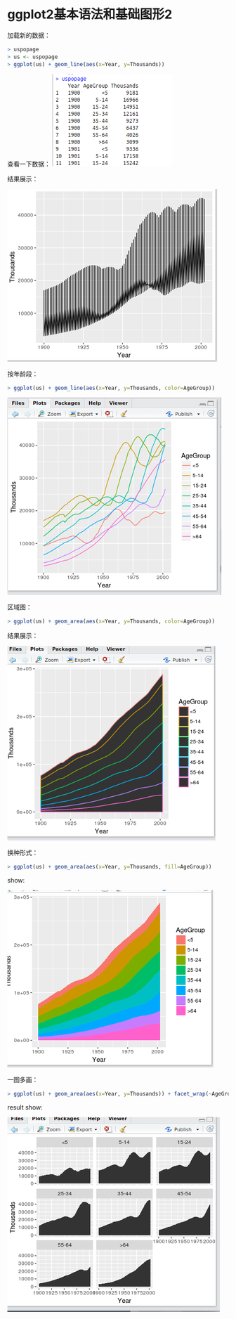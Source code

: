 # ggplot2基本语法和基础图形2
加载新的数据：
```R
> uspopage
> us <- uspopage
> ggplot(us) + geom_line(aes(x=Year, y=Thousands))
```
查看一下数据：
![](0261.png)

结果展示：

![](026.png)

按年龄段：
```R
> ggplot(us) + geom_line(aes(x=Year, y=Thousands, color=AgeGroup))
```
![](027.png)

区域图：
```R
> ggplot(us) + geom_area(aes(x=Year, y=Thousands, color=AgeGroup))
```
结果展示：

![](028.png)

换种形式：
```R
> ggplot(us) + geom_area(aes(x=Year, y=Thousands, fill=AgeGroup))
```

show:

![](029.png)

一图多画：
```R
> ggplot(us) + geom_area(aes(x=Year, y=Thousands)) + facet_wrap(~AgeGroup)
```

result show:

![](031.png)
